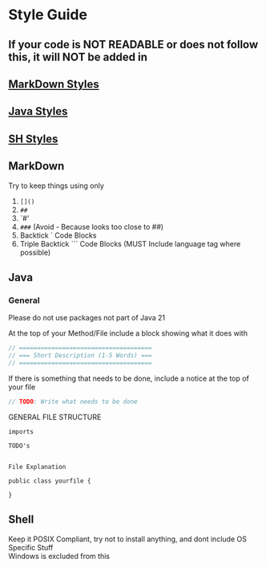 # Style Guide
  
## If your code is NOT READABLE or does not follow this, it will NOT be added in 
  
## [MarkDown Styles](#markdown)
## [Java Styles](#java)
## [SH Styles](#shell)
  
## MarkDown 
Try to keep things using only
1. `[]()`
2. `##`
3. `#'
4. `###` (Avoid - Because looks too close to ##)
5. Backtick ` Code Blocks
6. Triple Backtick ``` Code Blocks (MUST Include language tag where possible)

## Java
  
### General
  
Please do not use packages not part of Java 21  
  
At the top of your Method/File include a block showing what it does with
```java
// =====================================
// === Short Description (1-5 Words) ===
// =====================================
```
  
If there is something that needs to be done, include a notice at the top of your file
```java
// TODO: Write what needs to be done
```
  
GENERAL FILE STRUCTURE
```
imports

TODO's


File Explanation

public class yourfile {

}
```

## Shell
Keep it POSIX Compliant, try not to install anything, and dont include OS Specific Stuff  
Windows is excluded from this
